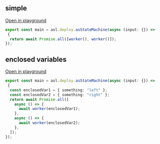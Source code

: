 
## simple
[Open in playground](https://asl-editor-spike-ts-stedi.vercel.app/?aW1wb3J0ICogYXMgYXNsIGZyb20gIkB0czJhc2wvYXNsLWxpYiIKCmV4cG9ydCBjb25zdCBtYWluID0gYXNsLmRlcGxveS5hc1N0YXRlTWFjaGluZShhc3luYyAoaW5wdXQ6IHt9KSA9PiAKIHsKICByZXR1cm4gYXdhaXQgUHJvbWlzZS5hbGwoW3dvcmtlcigpLCB3b3JrZXIoKV0pOwp9KTs=)

``` typescript
export const main = asl.deploy.asStateMachine(async (input: {}) => 
 {
  return await Promise.all([worker(), worker()]);
});
```


## enclosed variables
[Open in playground](https://asl-editor-spike-ts-stedi.vercel.app/?aW1wb3J0ICogYXMgYXNsIGZyb20gIkB0czJhc2wvYXNsLWxpYiIKCmV4cG9ydCBjb25zdCBtYWluID0gYXNsLmRlcGxveS5hc1N0YXRlTWFjaGluZShhc3luYyAoaW5wdXQ6IHt9KSA9PiAKIHsKICBjb25zdCBlbmNsb3NlZFZhcjEgPSB7IHNvbWV0aGluZzogImxlZnQiIH07CiAgY29uc3QgZW5jbG9zZWRWYXIyID0geyBzb21ldGhpbmc6ICJyaWdodCIgfTsKICByZXR1cm4gYXdhaXQgUHJvbWlzZS5hbGwoWwogICAgYXN5bmMgKCkgPT4gewogICAgICBhd2FpdCB3b3JrZXIoZW5jbG9zZWRWYXIxKTsKICAgIH0sCiAgICBhc3luYyAoKSA9PiB7CiAgICAgIGF3YWl0IHdvcmtlcihlbmNsb3NlZFZhcjIpOwogICAgfSwKICBdKTsKfSk7)

``` typescript
export const main = asl.deploy.asStateMachine(async (input: {}) => 
 {
  const enclosedVar1 = { something: "left" };
  const enclosedVar2 = { something: "right" };
  return await Promise.all([
    async () => {
      await worker(enclosedVar1);
    },
    async () => {
      await worker(enclosedVar2);
    },
  ]);
});
```


